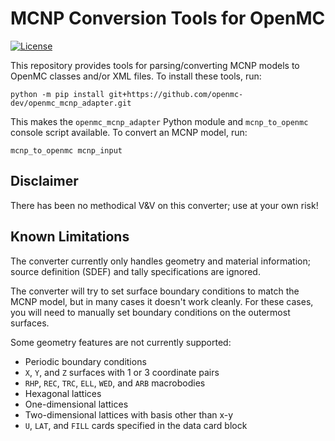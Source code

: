 # MCNP Conversion Tools for OpenMC

[![License](https://img.shields.io/badge/license-MIT-green)](https://opensource.org/licenses/MIT)

This repository provides tools for parsing/converting MCNP models to OpenMC
classes and/or XML files. To install these tools, run:

    python -m pip install git+https://github.com/openmc-dev/openmc_mcnp_adapter.git

This makes the `openmc_mcnp_adapter` Python module and `mcnp_to_openmc` console
script available. To convert an MCNP model, run:

    mcnp_to_openmc mcnp_input

## Disclaimer

There has been no methodical V&V on this converter; use at your own risk!

## Known Limitations

The converter currently only handles geometry and material information; source
definition (SDEF) and tally specifications are ignored.

The converter will try to set surface boundary conditions to match the MCNP
model, but in many cases it doesn't work cleanly. For these cases, you will need
to manually set boundary conditions on the outermost surfaces.

Some geometry features are not currently supported:

- Periodic boundary conditions
- `X`, `Y`, and `Z` surfaces with 1 or 3 coordinate pairs
- `RHP`, `REC`, `TRC`, `ELL`, `WED`, and `ARB` macrobodies
- Hexagonal lattices
- One-dimensional lattices
- Two-dimensional lattices with basis other than x-y
- `U`, `LAT`, and `FILL` cards specified in the data card block
